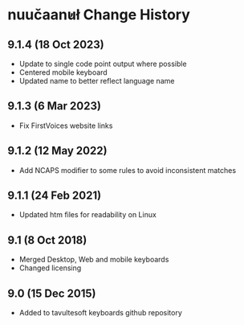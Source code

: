 nuučaan̓uł Change History
============================
9.1.4 (18 Oct 2023)
------------------
* Update to single code point output where possible
* Centered mobile keyboard
* Updated name to better reflect language name

9.1.3 (6 Mar 2023)
-------------------
* Fix FirstVoices website links

9.1.2 (12 May 2022)
-------------------
* Add NCAPS modifier to some rules to avoid inconsistent matches

9.1.1 (24 Feb 2021)
-------------------
* Updated htm files for readability on Linux

9.1 (8 Oct 2018)
-----------------
* Merged Desktop, Web and mobile keyboards
* Changed licensing

9.0 (15 Dec 2015)
-----------------

* Added to tavultesoft keyboards github repository
